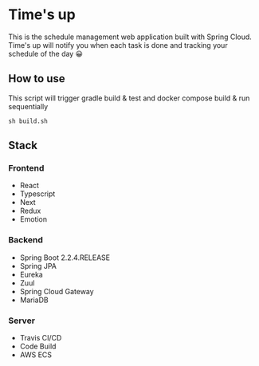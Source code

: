 # Time's up

This is the schedule management web application built with Spring Cloud. Time's up will notify you when each task is done and tracking your schedule of the day 😀

## How to use
This script will trigger gradle build & test and docker compose build & run sequentially  
```
sh build.sh
```

## Stack
### Frontend
- React
- Typescript
- Next
- Redux
- Emotion

### Backend
- Spring Boot 2.2.4.RELEASE
- Spring JPA 
- Eureka
- Zuul
- Spring Cloud Gateway
- MariaDB

### Server
- Travis CI/CD
- Code Build
- AWS ECS







